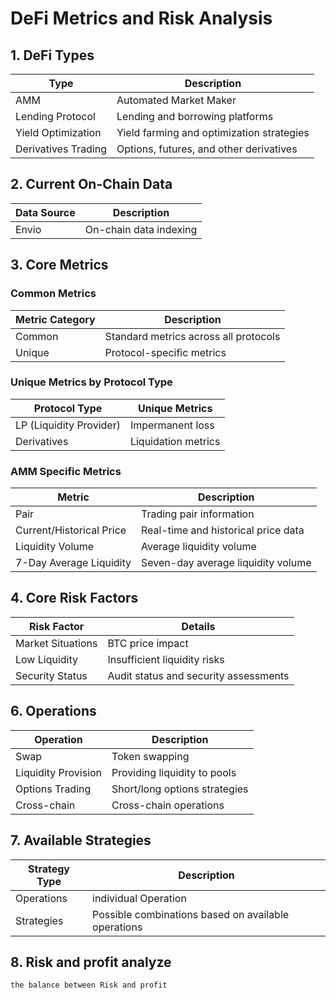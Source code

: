 # DeFi Metrics and Risk Analysis

## 1. DeFi Types

| Type                | Description                               |
| ------------------- | ----------------------------------------- |
| AMM                 | Automated Market Maker                    |
| Lending Protocol    | Lending and borrowing platforms           |
| Yield Optimization  | Yield farming and optimization strategies |
| Derivatives Trading | Options, futures, and other derivatives   |

## 2. Current On-Chain Data

| Data Source | Description            |
| ----------- | ---------------------- |
| Envio       | On-chain data indexing |

## 3. Core Metrics

### Common Metrics

| Metric Category | Description                           |
| --------------- | ------------------------------------- |
| Common          | Standard metrics across all protocols |
| Unique          | Protocol-specific metrics             |

### Unique Metrics by Protocol Type

| Protocol Type           | Unique Metrics      |
| ----------------------- | ------------------- |
| LP (Liquidity Provider) | Impermanent loss    |
| Derivatives             | Liquidation metrics |

### AMM Specific Metrics

| Metric                   | Description                         |
| ------------------------ | ----------------------------------- |
| Pair                     | Trading pair information            |
| Current/Historical Price | Real-time and historical price data |
| Liquidity Volume         | Average liquidity volume            |
| 7-Day Average Liquidity  | Seven-day average liquidity volume  |

## 4. Core Risk Factors

| Risk Factor       | Details                               |
| ----------------- | ------------------------------------- |
| Market Situations | BTC price impact                      |
| Low Liquidity     | Insufficient liquidity risks          |
| Security Status   | Audit status and security assessments |

## 6. Operations

| Operation           | Description                   |
| ------------------- | ----------------------------- |
| Swap                | Token swapping                |
| Liquidity Provision | Providing liquidity to pools  |
| Options Trading     | Short/long options strategies |
| Cross-chain         | Cross-chain operations        |

## 7. Available Strategies

| Strategy Type | Description                                         |
| ------------- | --------------------------------------------------- |
| Operations    | individual Operation                                |
| Strategies    | Possible combinations based on available operations |

## 8. Risk and profit analyze

    the balance between Risk and profit
